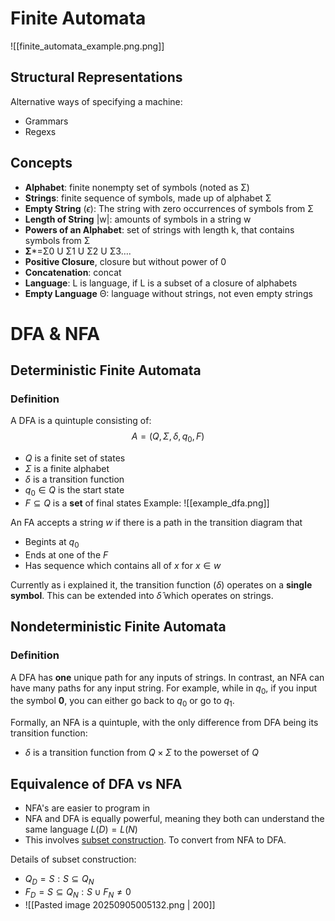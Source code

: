 # Finite Automata

![[finite_automata_example.png.png]]
## Structural Representations
Alternative ways of specifying a machine:
- Grammars
- Regexs

## Concepts
- **Alphabet**: finite nonempty set of symbols (noted as Σ)
- **Strings**: finite sequence of symbols, made up of alphabet Σ
- **Empty String** ($\epsilon$): The string with zero occurrences of symbols from Σ
- **Length of String** |w|: amounts of symbols in a string w
- **Powers of an Alphabet**: set of strings with length k, that contains symbols from Σ
- **Σ***=Σ0 U Σ1 U Σ2 U Σ3….
- **Positive Closure**, closure but without power of 0
- **Concatenation**: concat
- **Language**: L is language, if L is a subset of a closure of alphabets
- **Empty Language** Θ: language without strings, not even empty strings

# DFA & NFA
## Deterministic Finite Automata
### Definition
A DFA is a quintuple consisting of:
$$
A=(Q,\Sigma,\delta,q_{0},F)
$$
- $Q$ is a finite set of states
- $\Sigma$ is a finite alphabet
- $\delta$ is a transition function
- $q_{0} \in Q$ is the start state
- $F \subseteq Q$ is a **set** of final states
Example:
![[example_dfa.png]]

An FA accepts a string $w$ if there is a path in the transition diagram that
- Begints at $q_{0}$
- Ends at one of the $F$
- Has sequence which contains all of $x$ for $x \in w$

Currently as i explained it, the transition function ($\delta$) operates on a **single symbol**. This can be extended into $\hat{\delta}$ which operates on strings.

## Nondeterministic Finite Automata
### Definition
A DFA has **one** unique path for any inputs of strings. In contrast, an NFA can have many paths for any input string. For example, while in $q_{0}$, if you input the symbol **0**, you can either go back to $q_{0}$ or go to $q_{1}$.

Formally, an NFA is a quintuple, with the only difference from DFA being its transition function:
- $\delta$ is a transition function from $Q \times \Sigma$ to the powerset of $Q$

## Equivalence of DFA vs NFA
- NFA's are easier to program in
- NFA and DFA is equally powerful, meaning they both can understand the same language $L(D) = L(N)$
- This involves [subset construction](http://www.neil.dantam.name/csci-561/B05-subset.pdf). To convert from NFA to DFA.

Details of subset construction:
- $Q_{D}={S:S\subseteq Q_{N}}$
- $F_{D}={S\subseteq Q_{N}:S\cup F_{N}\neq 0}$
- ![[Pasted image 20250905005132.png | 200]]
